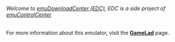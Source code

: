 ###### Welcome to [emuDownloadCenter (EDC)](https://github.com/PhoenixInteractiveNL/emuDownloadCenter/wiki/), EDC is a side project of [emuControlCenter](https://github.com/PhoenixInteractiveNL/emuControlCenter/wiki/)

For more information about this emulator, visit the [**GameLad**](https://github.com/PhoenixInteractiveNL/emuDownloadCenter/wiki/Emulator-gamelad#menu) page.
